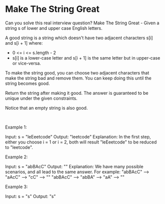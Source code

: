 # Make The String Great

Can you solve this real interview question? Make The String Great - Given a string s of lower and upper case English letters.

A good string is a string which doesn't have two adjacent characters s[i] and s[i + 1] where:

 * 0 <= i <= s.length - 2
 * s[i] is a lower-case letter and s[i + 1] is the same letter but in upper-case or vice-versa.

To make the string good, you can choose two adjacent characters that make the string bad and remove them. You can keep doing this until the string becomes good.

Return the string after making it good. The answer is guaranteed to be unique under the given constraints.

Notice that an empty string is also good.

 

Example 1:


Input: s = "leEeetcode"
Output: "leetcode"
Explanation: In the first step, either you choose i = 1 or i = 2, both will result "leEeetcode" to be reduced to "leetcode".


Example 2:


Input: s = "abBAcC"
Output: ""
Explanation: We have many possible scenarios, and all lead to the same answer. For example:
"abBAcC" --> "aAcC" --> "cC" --> ""
"abBAcC" --> "abBA" --> "aA" --> ""


Example 3:


Input: s = "s"
Output: "s"